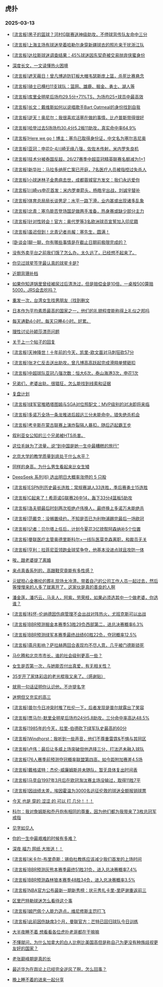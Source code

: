 ## 虎扑 
### 2025-03-13

+ [[流言板]黑子的篮球？河村G联赛送神级助攻，不停球背传队友命中三分](https://bbs.hupu.com/631093071.html)

+ [[流言板]上海主场有球迷举着哈勒尔身穿新疆球衣的照片来干扰浙江队](https://bbs.hupu.com/631090703.html)

+ [[流言板]达拉斯球迷调查结果：45%球迷因东契奇被交易抛弃侠蜜身份](https://bbs.hupu.com/631093204.html)

+ [深度长文，一文读懂热火困境](https://bbs.hupu.com/631087315.html)

+ [[流言板]遮天蔽日！曾凡博追防钉板大帽韦瑟斯庞上篮，杀死比赛悬念](https://bbs.hupu.com/631091827.html)

+ [[流言板]骑士已横扫11支球队：篮网、雄鹿、掘金、勇士、湖人等](https://bbs.hupu.com/631088908.html)

+ [[流言板]库里全明星后场均29.5分+71%TS，为场均25+球员中最高效](https://bbs.hupu.com/631088280.html)

+ [[流言板]长文：戴维斯如何以说唱歌手Bart Oatmeal的身份找到自我](https://bbs.hupu.com/631087820.html)

+ [[流言板]逆天！奥尼尔：我很喜欢活塞在做的事情，比卢普斯带得很好](https://bbs.hupu.com/631092491.html)

+ [[流言板]哈登过去5场场均30.4分5.2板11助攻，真实命中率64.9%](https://bbs.hupu.com/631088191.html)

+ [[流言板]Here we go！博主：塞鸟已取得身份证，中文名为塞尔吉尼奥](https://bbs.hupu.com/631084275.html)

+ [[流言板]亚冠：申花0-4川崎无缘八强，佐佐木传射，米内罗失良机](https://bbs.hupu.com/631089452.html)

+ [[流言板]技术分被泰国反超，26/27赛季中超亚冠精英联赛名额减为1+1](https://bbs.hupu.com/631089429.html)

+ [[流言板]新华社：马拉多纳死亡案已开庭，7名医疗人员被指控过失杀人](https://bbs.hupu.com/631084057.html)

+ [[流言板]小球迷林子金患病去世，成都蓉城官方发文：我们永远爱你](https://bbs.hupu.com/631090224.html)

+ [[流言板]川崎vs申花首发：米内罗单箭头，杨皓宇出战，刘诚宇替补](https://bbs.hupu.com/631085806.html)

+ [[流言板]体育总局局长谈男足：水平一路下滑，业内甚或出现诸多乱象](https://bbs.hupu.com/631086007.html)

+ [[流言板]北青：塞鸟能否登场国足做两手准备，热身赛或缺少部分主力](https://bbs.hupu.com/631084559.html)

+ [[流言板]针对性转会！官方：奥代罗等3名欧洲球员宣誓加入印尼籍](https://bbs.hupu.com/631083082.html)

+ [[流言板]虽迟但到！北青记者肖赧：塞先生，圆满！](https://bbs.hupu.com/631084363.html)

+ [[卧谈会]聊一聊，你有哪些事情是在截止日期前极限完成的？](https://bbs.hupu.com/631091109.html)

+ [没有外卖平台之前我们饿了怎么办，太久远了，已经想不起来了。](https://bbs.hupu.com/631090131.html)

+ [你见过球星签字最认真的球星卡是?](https://bbs.hupu.com/631088157.html)

+ [近期背珊补档](https://bbs.hupu.com/631087298.html)

+ [如果你知道锅里曾经被尿过后清洗过，但是赔偿金是10倍，一桌按500算赔5000，JRS会去吃吗？](https://bbs.hupu.com/631090852.html)

+ [重发一次，台湾女生找男朋友（找到删文](https://bbs.hupu.com/631088296.html)

+ [日本作为平均素质最高的国家之一，他们的礼貌程度能称得上礼仪之邦吗](https://bbs.hupu.com/631087534.html)

+ [每天通勤4小时，每天只睡4小时。好累。](https://bbs.hupu.com/631089394.html)

+ [理性讨论孙颖莎漂亮问题](https://bbs.hupu.com/631088509.html)

+ [关于上一个帖子的回复](https://bbs.hupu.com/631089808.html)

+ [[流言板]天神降世！十年前的今天，凯里-欧文面对马刺狂砍57分](https://bbs.hupu.com/631092860.html)

+ [[流言板]张才仁反击送出助攻，曾凡博高高跃起完成滑翔单臂砸扣](https://bbs.hupu.com/631090179.html)

+ [[流言板]中超球队亚冠八强次数：恒大6次，泰山海港3次，申花1次](https://bbs.hupu.com/631089978.html)

+ [兄弟们，老婆出轨，很猖狂，怎么能找到线索和证据](https://bbs.hupu.com/631091202.html)

+ [复盘计划](https://bbs.hupu.com/631090750.html)

+ [[流言板]绿军官推晒塔图姆与SGA对位照配文：MVP级别的对决即将来临](https://bbs.hupu.com/631092202.html)

+ [[流言板]多诺万全场一条龙推进后超远三分未能命中，错失绝杀机会](https://bbs.hupu.com/631092225.html)

+ [[流言板]考辛斯在蒙古联赛上演炸裂隔人暴扣，随后迈起霸王步](https://bbs.hupu.com/631094120.html)

+ [叙利亚女公知的三个兄弟被HTS杀害。](https://bbs.hupu.com/631090081.html)

+ [这位毛妹为了流量，说“到中国是她一生中最糟糕的旅行”](https://bbs.hupu.com/631092435.html)

+ [北京大学的教学质量到底处于什么水平？](https://bbs.hupu.com/631092891.html)

+ [同样的身高，为什么男生看起来比女生矮](https://bbs.hupu.com/631091531.html)

+ [DeepSeek 系列(6) 选出明日大概率涨停的 5 只股](https://bbs.hupu.com/631093033.html)

+ [[流言板]ESPN列历史最长连胜：常规赛湖人33连胜，季后赛勇士15连胜](https://bbs.hupu.com/631094244.html)

+ [[流言板]C起来了！希菲诺G联赛26中14，轰下33分4篮板5助攻](https://bbs.hupu.com/631093307.html)

+ [[流言板]洛夫顿最后时刻两次拒绝卢伟换人，最终换上多诺万未能绝杀](https://bbs.hupu.com/631092989.html)

+ [[流言板]范戴克：没搁置续约，不知是否已为利物浦踢完最后一场欧冠](https://bbs.hupu.com/631090270.html)

+ [[流言板]记者：贝尔塔上任后，计划今夏花3亿镑帮阿森纳补5个位置](https://bbs.hupu.com/631091491.html)

+ [[流言板]曼联医疗主管奥德里斯科尔+一线队医莫克森离职，和裁员无关](https://bbs.hupu.com/631085430.html)

+ [[流言板]亨利：拉菲尼亚领跑金球奖争夺，他基本没进点球且攻防一体](https://bbs.hupu.com/631086948.html)

+ [唉，跟老婆提了离婚](https://bbs.hupu.com/631092922.html)

+ [来点真香系列的，高跟鞋究竟能有多性感？](https://bbs.hupu.com/631093585.html)

+ [元斌担心金赛纶的葬礼现场太冷清，带着自己的公司工作人员一起过去，然后等慢慢来的人多了就离开了，这家伙是真的善良的人啊](https://bbs.hupu.com/631092917.html)

+ [潘金莲，潘巧云，马夫人，阿紫，劳荣枝，如果必须选其中一个做老婆，你选谁？](https://bbs.hupu.com/631091889.html)

+ [[流言板]科怀-伦纳德因伤病管理不会出战对阵热火，尤班克斯可以出战](https://bbs.hupu.com/631094566.html)

+ [[流言板]BBR预测掘金本赛季53胜29负西部第二，进总决赛概率6.3%](https://bbs.hupu.com/631092826.html)

+ [[流言板]BBR预测绿军本赛季最终战绩60胜22负，夺冠概率12.5%](https://bbs.hupu.com/631092793.html)

+ [[流言板]斋月影响？萨拉赫两回合表现均不尽人意，几乎被门德斯锁死](https://bbs.hupu.com/631087060.html)

+ [马化腾和北京市市长，谁的社会级别更高一些？](https://bbs.hupu.com/631094594.html)

+ [女生是否第一次，与她能否付出真爱，有无相关性？](https://bbs.hupu.com/631092604.html)

+ [35岁开了家体彩店的老光棍我又来了。（感谢贴）](https://bbs.hupu.com/631093570.html)

+ [就用一句话证明你认识他，不许提名字](https://bbs.hupu.com/631094619.html)

+ [迷惘但又充实的高三](https://bbs.hupu.com/631093381.html)

+ [[流言板]普尔今日冲突时推了杜伦一下，后者发现是普尔就露出了笑容](https://bbs.hupu.com/631093943.html)

+ [[流言板]贾马尔-默里全明星后场均24分5.8助攻，三分命中率高达48.5%](https://bbs.hupu.com/631094166.html)

+ [[流言板]1985年的今天，拉里-伯德砍下绿军队史最高的60分](https://bbs.hupu.com/631094248.html)

+ [[流言板]Windhorst：我听到一些声音，他们不尊重雷霆&amp;不惧与其同区](https://bbs.hupu.com/631093756.html)

+ [[流言板]卢伟：最后让多威上场突破但他选择三分，打法还未融入球队](https://bbs.hupu.com/631093416.html)

+ [[流言板]76人赛季前预测夺冠概率联盟第四高，如今距附加赛差4.5场](https://bbs.hupu.com/631093597.html)

+ [[流言板]戴格诺特：杰伦-威廉姆斯并未随队，暂无具体复出时间表](https://bbs.hupu.com/631093651.html)

+ [[流言板]马竞自1997年3月后在欧冠淘汰赛主场没输过，取得11胜7平](https://bbs.hupu.com/631094205.html)

+ [[流言板]因战绩太差，埃因霍温为3000名远征伦敦的球迷全额报销球票](https://bbs.hupu.com/631093421.html)

+ [今天 也是 穿的 涩涩 的 可以 打 几分！！！](https://bbs.hupu.com/631094934.html)

+ [科尔：我对詹姆斯和乔丹抱有相同的尊重，因为他们都为我带来了3枚总冠军戒指](https://bbs.hupu.com/631094701.html)

+ [见字如见人](https://bbs.hupu.com/631093533.html)

+ [你的一生中最艰难的时候有多难？](https://bbs.hupu.com/631093447.html)

+ [    深夜   福力   网纸   大放送！！](https://bbs.hupu.com/631094938.html)

+ [[流言板]米卡尔-布里奇斯：锡伯杜教练应该减少我们首发的上场时间](https://bbs.hupu.com/631095005.html)

+ [[流言板]BBR预测灰熊本赛季最终51胜31负，进入总决赛概率7.4%](https://bbs.hupu.com/631094178.html)

+ [[流言板]BBR预测森林狼本赛季48胜34负，进入总决赛概率3.5%](https://bbs.hupu.com/631094094.html)

+ [[流言板]NBA官方公布最新一期新秀榜：状元秀扎卡里-里萨谢重返前三](https://bbs.hupu.com/631095024.html)

+ [区里巴特勒球迷怎么看待这个事](https://bbs.hupu.com/631094416.html)

+ [[流言板]姆巴佩个人能力造点，维尼修斯主罚打飞](https://bbs.hupu.com/631095252.html)

+ [[流言板]此前因伤缺席3个月，曼联官方：芒特已回归球队今日训练](https://bbs.hupu.com/631089629.html)

+ [大半夜睡不着 想看看各位虎扑老哥都在干嘛嘛](https://bbs.hupu.com/631094671.html)

+ [不懂就问，为什么加拿大的白人比例比美国高但是称自己为更没有种族歧视更友好的国家？](https://bbs.hupu.com/631094690.html)

+ [老张巅峰期是真的长](https://bbs.hupu.com/631094189.html)

+ [最近华为在舆论上已经完全逆风了啊，怎么回事？](https://bbs.hupu.com/631094515.html)

+ [晚上睡不着的进来一起分享](https://bbs.hupu.com/631094651.html)


